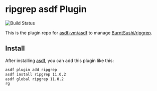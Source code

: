 # ripgrep asdf Plugin

![Build Status](https://gitlab.com/wt0f/asdf-ripgrep/badges/master/pipeline.svg)

This is the plugin repo for [asdf-vm/asdf](https://github.com/asdf-vm/asdf.git)
to manage [BurntSushi/ripgrep](https://github.com/BurntSushi/ripgrep.git).

## Install

After installing [asdf](https://github.com/asdf-vm/asdf),
you can add this plugin like this:

```bash
asdf plugin add ripgrep
asdf install ripgrep 11.0.2
asdf global ripgrep 11.0.2
rg
`````
